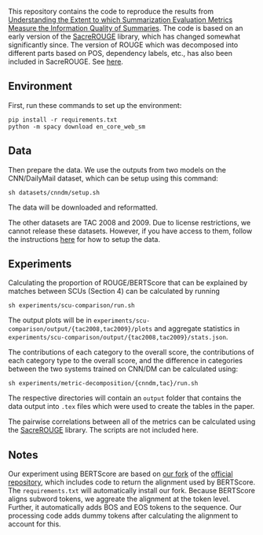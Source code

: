 This repository contains the code to reproduce the results from [Understanding the Extent to which Summarization Evaluation Metrics Measure the Information Quality of Summaries](https://arxiv.org/abs/2010.12495).
The code is based on an early version of the [SacreROUGE](https://github.com/danieldeutsch/sacrerouge) library, which has changed somewhat significantly since.
The version of ROUGE which was decomposed into different parts based on POS, dependency labels, etc., has also been included in SacreROUGE.
See [here](https://github.com/danieldeutsch/sacrerouge/blob/master/doc/metrics/decomposed-rouge.md).

## Environment
First, run these commands to set up the environment:
```
pip install -r requirements.txt
python -m spacy download en_core_web_sm
```

## Data
Then prepare the data.
We use the outputs from two models on the CNN/DailyMail dataset, which can be setup using this command:
```
sh datasets/cnndm/setup.sh
```
The data will be downloaded and reformatted.

The other datasets are TAC 2008 and 2009.
Due to license restrictions, we cannot release these datasets.
However, if you have access to them, follow the instructions [here](./datasets/tac/Readme.md) for how to setup the data.

## Experiments
Calculating the proportion of ROUGE/BERTScore that can be explained by matches between SCUs (Section 4) can be calculated by running
```
sh experiments/scu-comparison/run.sh
```
The output plots will be in `experiments/scu-comparison/output/{tac2008,tac2009}/plots` and aggregate statistics in `experiments/scu-comparison/output/{tac2008,tac2009}/stats.json`.

The contributions of each category to the overall score, the contributions of each category type to the overall score, and the difference in categories between the two systems trained on CNN/DM can be calculated using:
```
sh experiments/metric-decomposition/{cnndm,tac}/run.sh
```
The respective directories will contain an `output` folder that contains the data output into `.tex` files which were used to create the tables in the paper.

The pairwise correlations between all of the metrics can be calculated using the [SacreROUGE](https://github.com/danieldeutsch/sacrerouge) library.
The scripts are not included here.

## Notes
Our experiment using BERTScore are based on [our fork](https://github.com/danieldeutsch/bert_score_content_analysis) of the [official repository](https://github.com/Tiiiger/bert_score), which includes code to return the alignment used by BERTScore.
The `requirements.txt` will automatically install our fork.
Because BERTScore aligns subword tokens, we aggreate the alignment at the token level.
Further, it automatically adds BOS and EOS tokens to the sequence.
Our processing code adds dummy tokens after calculating the alignment to account for this.